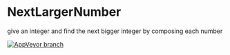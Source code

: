 # NextLargerNumber
give an integer and find the next bigger integer by composing each number

[![AppVeyor branch](https://img.shields.io/appveyor/ci/hatelove/nextlargernumber/master.svg)](https://ci.appveyor.com/project/hatelove/nextlargernumber/branch/master)
